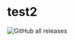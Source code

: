 # test2
![GitHub all releases](https://img.shields.io:/github/downloads/medhaja/test2/total?logo=GitHub&style=flat-square)
